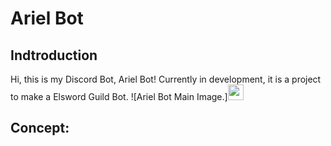 # Ariel Bot

## Indtroduction
Hi, this is my Discord Bot, Ariel Bot! Currently in development, it is a project to make a Elsword Guild Bot.
![Ariel Bot Main Image.]<img src='https://i.imgur.com/05NjUl6.png' width="25px">

## Concept:
